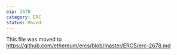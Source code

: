 ```yaml
---
eip: 2678
category: ERC
status: Moved
---
```


This file was moved to https://github.com/ethereum/ercs/blob/master/ERCS/erc-2678.md
